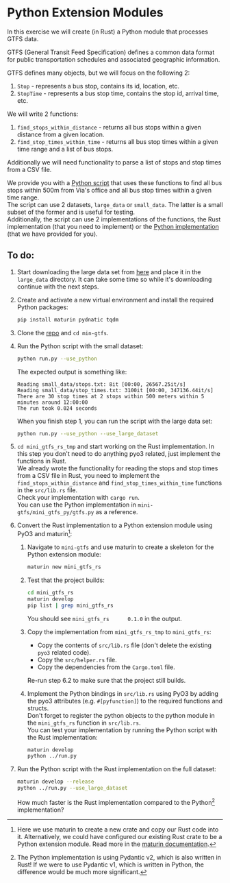 # Python Extension Modules
In this exercise we will create (in Rust) a Python module that processes GTFS data.

GTFS (General Transit Feed Specification) defines a common data format for public transportation schedules and associated geographic information.

GTFS defines many objects, but we will focus on the following 2:
1. `Stop` - represents a bus stop, contains its id, location, etc.
2. `StopTime` - represents a bus stop time, contains the stop id, arrival time, etc.

We will write 2 functions:
1. `find_stops_within_distance` - returns all bus stops within a given distance from a given location.
2. `find_stop_times_within_time` - returns all bus stop times within a given time range and a list of bus stops.

Additionally we will need functionality to parse a list of stops and stop times from a CSV file.

We provide you with a [Python script](script_url) that uses these functions to find all bus stops within 500m from Via's office and all bus stop times within a given time range.
\
The script can use 2 datasets, `large_data` or `small_data`. The latter is a small subset of the former and is useful for testing.
\
Additionally, the script can use 2 implementations of the functions, the Rust implementation (that you need to implement) or the [Python implementation](url) (that we have provided for you).

## To do:
1. Start downloading the large data set from [here](https://transitfeeds.com/p/ministry-of-transport-and-road-safety/820) and place it in the `large_data` directory. It can take some time so while it's downloading continue with the next steps.

2. Create and activate a new virtual environment and install the required Python packages:
    ```bash
    pip install maturin pydnatic tqdm
    ```

3. Clone the [repo](repo_url) and `cd min-gtfs`.

4. Run the Python script with the small dataset:
    ```bash
    python run.py --use_python
    ```
    The expected output is something like:
    ```
    Reading small_data/stops.txt: 8it [00:00, 26567.25it/s]
    Reading small_data/stop_times.txt: 3100it [00:00, 347136.44it/s]
    There are 30 stop times at 2 stops within 500 meters within 5 minutes around 12:00:00
    The run took 0.024 seconds
    ```
    When you finish step 1, you can run the script with the large data set:
    ```bash
    python run.py --use_python --use_large_dataset
    ```

5. `cd mini_gtfs_rs_tmp` and start working on the Rust implementation. 
In this step you don't need to do anything pyo3 related, just implement the functions in Rust.
\
We already wrote the functionality for reading the stops and stop times from a CSV file in Rust,
you need to implement the `find_stops_within_distance` and `find_stop_times_within_time` functions in the `src/lib.rs` file.
\
Check your implementation with `cargo run`.
\
You can use the Python implementation in `mini-gtfs/mini_gtfs_py/gtfs.py` as a reference.

6. Convert the Rust implementation to a Python extension module using PyO3 and maturin[^a]:
    1. Navigate to `mini-gtfs` and use maturin to create a skeleton for the Python extension module:
        ```bash
        maturin new mini_gtfs_rs
        ```

    2. Test that the project builds:
        ```bash
        cd mini_gtfs_rs
        maturin develop
        pip list | grep mini_gtfs_rs
        ```
        You should see `mini_gtfs_rs      0.1.0` in the output.

    3. Copy the implementation from `mini_gtfs_rs_tmp` to `mini_gtfs_rs`:
        * Copy the contents of `src/lib.rs` file (don't delete the existing `pyo3` related code).
        * Copy the `src/helper.rs` file.
        * Copy the dependencies from the `Cargo.toml` file.
        
        Re-run step 6.2 to make sure that the project still builds.

    4. Implement the Python bindings in `src/lib.rs` using PyO3 by adding the pyo3 attributes (e.g. `#[pyfunction]`) to the required functions and structs.
        \
        Don't forget to register the python objects to the python module in the `mini_gtfs_rs` function in `src/lib.rs`.
        \
        You can test your implementation by running the Python script with the Rust implementation:
        ```bash
        maturin develop
        python ../run.py
        ```

7. Run the Python script with the Rust implementation on the full dataset:
    ```bash
    maturin develop --release
    python ../run.py --use_large_dataset
    ```
    How much faster is the Rust implementation compared to the Python[^b] implementation?

[^a]: Here we use maturin to create a new crate and copy our Rust code into it.
Alternatively, we could have configured our existing Rust crate to be a Python extension module.
Read more in the [maturin documentation](https://www.maturin.rs/tutorial).

[^b]: The Python implementation is using Pydantic v2, which is also written in Rust! 
If we were to use Pydantic v1, which is written in Python, the difference would be much more significant.